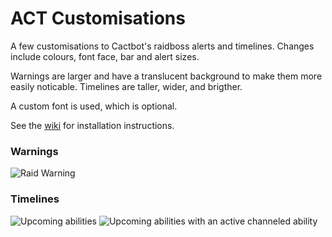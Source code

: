 # ACT Customisations
A few customisations to Cactbot's raidboss alerts and timelines. Changes include colours, font face, bar and alert sizes.

Warnings are larger and have a translucent background to make them more easily noticable. Timelines are taller, wider, and brigther.

A custom font is used, which is optional.

See the [wiki](https://github.com/darovic/aa-act-customisations/wiki/Installation-instructions) for installation instructions.

### Warnings
![Raid Warning](https://i.imgur.com/y2tCQQN.png?1)

### Timelines
![Upcoming abilities](https://i.imgur.com/r1vEEV4.png?1)
![Upcoming abilities with an active channeled ability](https://i.imgur.com/fiDNpID.png)
